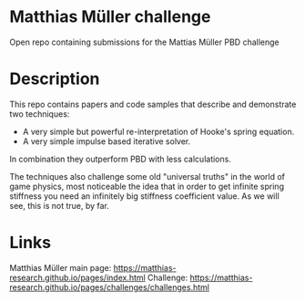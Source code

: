 # Matthias Müller challenge
Open repo containing submissions for the Mattias Müller PBD challenge

# Description
This repo contains papers and code samples that describe and demonstrate two techniques: 

 - A very simple but powerful re-interpretation of Hooke's spring equation.
 - A very simple impulse based iterative solver.

In combination they outperform PBD with less calculations.

The techniques also challenge some old "universal truths" in the world of game physics,
most noticeable the idea that in order to get infinite spring stiffness you need an infinitely
big stiffness coefficient value. As we will see, this is not true, by far.

# Links
Matthias Müller main page: https://matthias-research.github.io/pages/index.html
Challenge: https://matthias-research.github.io/pages/challenges/challenges.html

